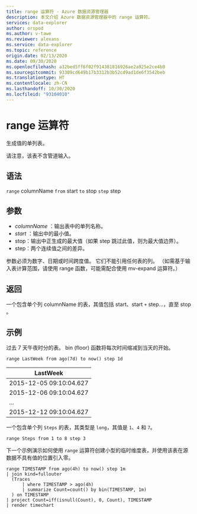 ```yaml
---
title: range 运算符 - Azure 数据资源管理器
description: 本文介绍 Azure 数据资源管理器中的 range 运算符。
services: data-explorer
author: orspod
ms.author: v-tawe
ms.reviewer: alexans
ms.service: data-explorer
ms.topic: reference
origin.date: 02/13/2020
ms.date: 09/30/2020
ms.openlocfilehash: a32bed5ff6f02f914381816926ae2a925e2ce4b0
ms.sourcegitcommit: 93309cd649b17b3312b3b52cd9ad1de6f3542beb
ms.translationtype: HT
ms.contentlocale: zh-CN
ms.lasthandoff: 10/30/2020
ms.locfileid: "93104010"
---
```

# <a name="range-operator"></a>range 运算符

生成值的单列表。

请注意，该表不含管道输入。 

## <a name="syntax"></a>语法

`range` columnName `from` start `to` stop `step` step

## <a name="arguments"></a>参数

* *columnName* ：输出表中的单列名称。
* *start* ：输出中的最小值。
* stop：输出中正生成的最大值（如果 step 跳过此值，则为最大值边界）。
* step：两个连续值之间的差异。 

参数必须为数字、日期或时间跨度值。 它们不能引用任何表的列。 （如需基于输入表计算范围，请使用 range 函数，可能需配合使用 mv-expand 运算符。） 

## <a name="returns"></a>返回

一个包含单个列 columnName 的表，其值包括 start、start `+` step...，直至 stop    。

## <a name="example"></a>示例  

过去 7 天午夜时分的表。 bin (floor) 函数将每次时间缩减到当天的开始。

<!-- csl: https://help.kusto.chinacloudapi.cn/Samples -->
```kusto
range LastWeek from ago(7d) to now() step 1d
```

|LastWeek|
|---|
|2015-12-05 09:10:04.627|
|2015-12-06 09:10:04.627|
|...|
|2015-12-12 09:10:04.627|


一个包含单个列 `Steps` 的表，其类型是 `long`，其值是 `1`、`4` 和 `7`。

<!-- csl: https://help.kusto.chinacloudapi.cn/Samples -->
```kusto
range Steps from 1 to 8 step 3
```

下一个示例演示如何使用 `range` 运算符创建小型的临时维度表，并使用该表在源数据不具有值的位置引入零。

```kusto
range TIMESTAMP from ago(4h) to now() step 1m
| join kind=fullouter
  (Traces
      | where TIMESTAMP > ago(4h)
      | summarize Count=count() by bin(TIMESTAMP, 1m)
  ) on TIMESTAMP
| project Count=iff(isnull(Count), 0, Count), TIMESTAMP
| render timechart  
```
